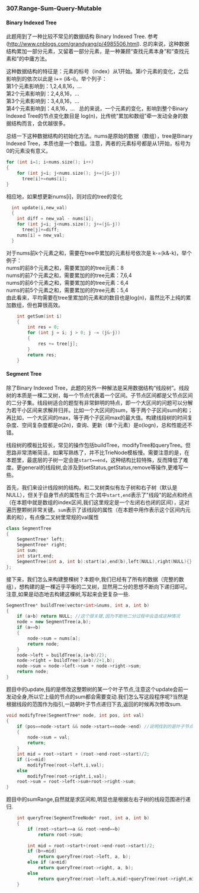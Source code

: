 ### 307.Range-Sum-Query-Mutable

#### Binary Indexed Tree
此题用到了一种比较不常见的数据结构 Binary Indexed Tree. 参考(http://www.cnblogs.com/grandyang/p/4985506.html). 总的来说，这种数据结构累加一部分元素，又留着一部分元素，是一种兼顾“查找元素本身”和“查找元素和”的中庸方法。

这种数据结构的特征是：元素的标号（index）从1开始。第i个元素的变化，之后影响到的依次以此是 i+= (i&-i)。举个列子：     
第1个元素影响到：1,2,4,8,16，...      
第2个元素影响到：2,4,8,16，...   
第3个元素影响到：3,4,8,16，...   
第4个元素影响到：4,8,16，...   
总的来说，一个元素的变化，影响到整个Binary Indexed Tree的节点变化数目是 log(n)，比传统“累加和数组”牵一发动全身的数据结构而言，会优越很多。

总结一下这种数据结构的初始化方法。nums是原始的数据（数组），tree是Binary Indexed Tree，本质也是一个数组。注意，两者的元素标号都是从1开始，标号为0的元素没有意义。
```cpp
for (int i=1; i<nums.size(); i++)
{
    for (int j=i; j<nums.size(); j+=(j&-j))
      tree[i]+=nums[i];
}
```
相应地，如果想更新nums[i]，则对应的tree的变化
```cpp
  int update(i,new_val)
  {
    int diff = new_val - nums[i];
    for (int j=i; j<nums.size(); j+=(j&-j))
      tree[j]+=diff;  
    nums[i] = new_val;  
  }
```
对于nums前k个元素之和，需要在tree中累加的元素标号依次是 k-=(k&-k)，举个例子：    
nums的前8个元素之和，需要累加的的tree元素：8   
nums的前7个元素之和，需要累加的的tree元素：7,6,4   
nums的前6个元素之和，需要累加的的tree元素：6,4   
nums的前5个元素之和，需要累加的的tree元素：5,4   
由此看来，平均需要在tree里累加的元素和的数目也是log(n)，虽然比不上纯的累加数组，但也算很高效。
```cpp
    int getSum(int i)
    {
        int res = 0;
        for (int j = i; j > 0; j -= (j&-j)) 
        {
            res += tree[j];
        }
        return res;        
    }
```

#### Segment Tree
除了Binary Indexed Tree，此题的另外一种解法是采用数据结构“线段树”。线段树的本质是一棵二叉树，每一个节点代表着一个区间。子节点区间都是父节点区间的二分子集。线段树适合的题型有非常鲜明的特点，即一个大区间的问题可以分解为若干小区间来求解并归并。比如一个大区间的sum，等于两个子区间sum的和；再比如，一个大区间的max，等于两个子区间max的最大值。构建线段树的时间复杂度、空间复杂度都是o(2n)，查询、更新（单个元素）是o(logn)，总和性能还不错。

线段树的模板比较长，常见的操作包括buildTree，modifyTree和queryTree。但思路非常清晰简洁，如果写熟练了，并不比TrieNode模板慢。需要注意的是，在本题里，最底层的子树一定会是```start==end```，这种结构比较特殊，反而降低了难度。更general的线段树,会涉及到setStatus,getStatus,remove等操作,更难写一些。

首先，我们来设计线段树的结构。和二叉树类似有左子树和右子树（默认是NULL），但关于自身节点的属性有三个:其中```start,end```表示了"线段"的起点和终点（在本题中就是数组的index区间,我们这里规定是一个左闭右也闭的区间），这对遍历整颗树非常关键。```sum```表示了该线段的属性（在本题中用作表示这个区间内元素的和），有点像二叉树里常规的val属性
```cpp
class SegmentTree
{
    SegmentTree* left;
    SegmentTree* right;
    int sum;
    int start,end;
    SegmentTree(int a, int b):start(a),end(b),left(NULL),right(NULL){}
};
```
接下来，我们怎么来构建整棵树？本题中,我们已经有了所有的数据（完整的数组），想构建的是一棵近乎平衡的二叉树，显然用二分的思想不断向下递归即可。注意,如果是动态地去构建这棵树,写起来会更复杂一些.
```cpp
SegmentTree* buildTree(vector<int>&nums, int a, int b)
{    
    if (a>b) return NULL; //这个很关键,因为不断地二分过程中会造成这种情况
    node = new SegmentTree(a,b);
    if (a==b)
    {
        node->sum = nums[a];
        return node;
    }    
    node->left = buildTree(a,(a+b)/2);
    node->right = buildTree((a+b)/2+1,b);
    node->sum = node->left->sum + node->right->sum;
    return node;    
}
```
题目中的update,指的是修改这整颗树的某一个叶子节点,注意这个update会前一发动全身,所以它上级的节点的sum都会需要变动.我们怎么写这段程序呢?当然是根据线段的范围作为指引,一路朝叶子节点递归下去,返回的时候再次修改sum.
```cpp
void modifyTree(SegmentTree* node, int pos, int val)
{
    if (pos==node->start && node->start==node->end) //说明找到的是叶子节点
    {
        node->sum = val;
        return;
    }
    int mid = root->start + (root->end-root->start)/2;
    if (i<=mid)
        modifyTree(root->left,i,val);
    else
        modifyTree(root->right,i,val);
    root->sum = root->left->sum+root->right->sum;
}
```
题目中的sumRange,自然就是求区间和,明显也是根据左右子树的线段范围进行递归.
```cpp
    int queryTree(SegmentTreeNode* root, int a, int b)
    {
        if (root->start==a && root->end==b) 
            return root->sum;
        
        int mid = root->start+(root->end-root->start)/2;
        if (b<=mid)
            return queryTree(root->left, a, b);
        else if (a>mid)
            return queryTree(root->right, a, b);
        else
            return queryTree(root->left,a,mid)+queryTree(root->right,mid+1,b);
    }
